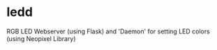 # ledd
RGB LED Webserver (using Flask) and 'Daemon' for setting LED colors (using Neopixel Library)
